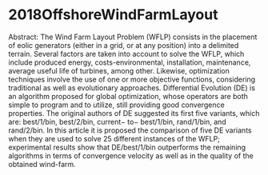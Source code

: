# 2018OffshoreWindFarmLayout
Abstract: The Wind Farm Layout Problem (WFLP) consists in the placement of eolic generators (either in a grid, or at any position) into a delimited terrain. Several factors are taken into account to solve the WFLP, which include produced energy, costs-environmental, installation, maintenance, average useful life of turbines, among other. Likewise, optimization techniques involve the use of one or more objective functions, considering traditional as well as evolutionary approaches. Differential Evolution (DE) is an algorithm proposed for global optimization, whose operators are both simple to program and to utilize, still providing good convergence properties. The original authors of DE suggested its first five variants, which are: best/1/bin, best/2/bin, current− to− best/1/bin, rand/1/bin, and rand/2/bin. In this article it is proposed the comparison of five DE variants when they are used to solve 25 different instances of the WFLP; experimental results show that DE/best/1/bin outperforms the remaining algorithms in terms of convergence velocity as well as in the quality of the obtained wind-farm.
#
